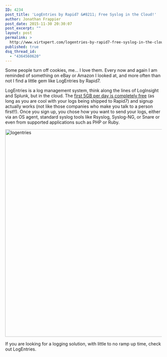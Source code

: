 ```yaml
---
ID: 4234
post_title: 'LogEntries by Rapid7 &#8211; Free Syslog in the Cloud!'
author: Jonathan Frappier
post_date: 2015-11-30 20:30:07
post_excerpt: ""
layout: post
permalink: >
  http://www.virtxpert.com/logentries-by-rapid7-free-syslog-in-the-cloud/
published: true
dsq_thread_id:
  - "4364560620"
---
```

Some people turn off cookies, me... I love them. Every now and again I am reminded of something on eBay or Amazon I looked at, and more often than not I find a little gem like LogEntries by Rapid7.

LogEntries is a log management system, think along the lines of LogInsight and Splunk, but in the cloud. The <a href="https://logentries.com/get-started/?le_trial=loglady-adrollp-728x90&amp;utm_campaign=loglady&amp;utm_source=adrollp&amp;utm_medium=728x90" target="_blank">first 5GB per day is completely free</a> (as long as you are cool with your logs being shipped to Rapid7) and signup actually works (not like those companies who make you talk to a person first!!). Once you sign up, you chose how you want to send your logs, either via an OS agent, standard syslog tools like Rsyslog, Syslog-NG, or Snare or even from supported applications such as PHP or Ruby.

<a href="http://www.virtxpert.com/wp-content/uploads/2015/11/logentries.png"><img class="alignright size-full wp-image-4235" src="http://www.virtxpert.com/wp-content/uploads/2015/11/logentries.png" alt="logentries" width="1661" height="666" /></a>

If you are looking for a logging solution, with little to no ramp up time, check out LogEntries.